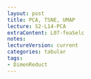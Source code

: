 ```yaml
---
layout: post
title: PCA, TSNE, UMAP
lecture: S2-L14-PCA 
extraContent: L07-feaSelc
notes: 
lectureVersion: current
categories: tabular
tags:
- DimenReduct
---
```

